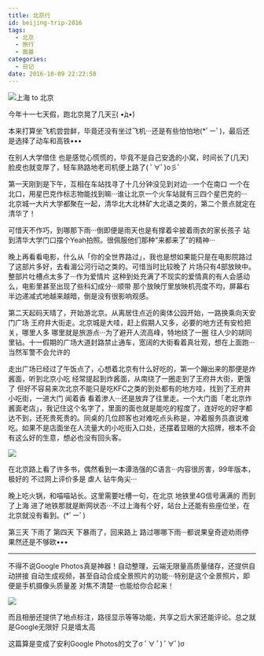 ```yaml
---
title: 北京行
id: beijing-trip-2016
tags:
  - 北京
  - 旅行
  - 面基
categories:
  - 日记
date: 2016-10-09 22:22:58
---
```


![上海 to 北京](snipaste_20170518_080902.jpg)

今年十一七天假，跑北京晃了几天=͟͟͞͞( •̀д•́)

<!--more-->

本来打算坐飞机尝尝鲜，毕竟还没有坐过飞机···还是有些怕怕地(*ﾟーﾟ)，最后还是选择了动车和高铁•••

在别人大学借住 也是感觉心慌慌的，毕竟不是自己安逸的小窝，时间长了(几天)脸皮也就变厚了，轻车熟路地老司机便上路了( ﾟ∀ﾟ)o彡ﾟ

第一天刚到是下午，互相在车站找寻了十几分钟没见到对边···一个在南口 一个在北口，用星巴克作标志物能找到嘛···谁让北京一个火车站就有三四个星巴克的··· 北京城一大片大学都聚在一起，清华北大北林矿大北语之类的，第二个景点就定在清华了！

可惜天不作巧，到哪那下雨···倒即便是雨天也是有撑着伞披着雨衣的家长孩子 站到清华大学门口摆个Yeah拍照。很佩服他们那种&#8221;来都来了&#8221;的精神···

晚上再看看电影，什么从「你的全世界路过」，我也是想如果能只是在电影院路过了这部片多好，去看湄公河行动之类的。可惜当时比较晚了 片场只有4部放映中。整部片吐槽点太多了···作为爱情片 这种到处充满了不现实的爱情真的有人会感动么，电影里甚至出现了些科幻成分···顺带 那个放映厅里放映机亮度不均，屏幕右半边递减式地越来越暗，倒是没有很影响观感。

第二天起码天晴了，开始游北京。从离居住点近的奥体公园开始，一路换乘向天安门广场 王府井大街走。北京城是大哇，赶上假期人又多，必要的地方还有安检把关，哪里人多 哪里就是旅游点···为了避开人流高峰，特地绕了一圈 往人少的胡同里钻。十一假期的广场大道封路禁止通车，宽阔的大街看着真壮观，想在上面跑···当然军警不会允许的

走出广场已经过了午饭点了，心想着北京有什么好吃的，第一个蹦出来的那便是炸酱面，听到北京小吃 经常提起到炸酱面，从南绕了一圈走到了王府井大街，更饿了 但好不容易来次北京不能只是吃KFC之类的到处都有的地方哇，找到了王府井小吃街，一进大门 闻着香 看着渗人···还是放弃了往里走。一个大门面「老北京炸酱面老店」，我记住这个名字了，里面的面也就是能吃的程度了，连好吃的好字都达不到，还死贵死贵的。同桌的几位顾客也对难吃点头称是，冲着服务员直说难吃。如果不是店面坐在人流量大的小吃街入口处，还摆着显眼的大招牌，根本不会有这么好的生意，想必也没有回头客。

![](9d340313gw1f8ndhm5b2fj238g2e8qv5.jpg)

在北京路上看了许多书，偶然看到一本谭浩强的C语言···内容很厉害，99年版本，极好的 不过网上评价多是 虐人 钻牛角尖···

晚上吃火锅，和喵喵站长。这里需要吐槽一句，在北京 地铁里4G信号满满的 而到了上海 进了地铁那就是断网状态···不过上海有个好，站台上还能有些座位坐，在北京就没有看到。(*ﾟーﾟ)

第三天 下雨了 第四天 下暴雨了，回来路上 路过哪哪下雨···都说果皇奇迹劝雨停 果然还是不够欧•••

* * *

不得不说Google Photos真是神器！自动整理，云端无限量高质量储存，还提供自动拼接 自动生成视频，甚至自动合成全景照片的功能···特别是这个全景照片，即便是手机摄像头质量差 对焦不清楚···也能给你合起来！

![](9d340313gw1f8m9ge7e1dj23wf1b0b29.jpg)

而且相册还提供了地点标注，路径显示等等功能，共享之后大家还能评论。总之就是Google无限好 只是墙太高

这篇算是变成了安利Google Photos的文了σ ﾟ∀ ﾟ) ﾟ∀ﾟ)σ
